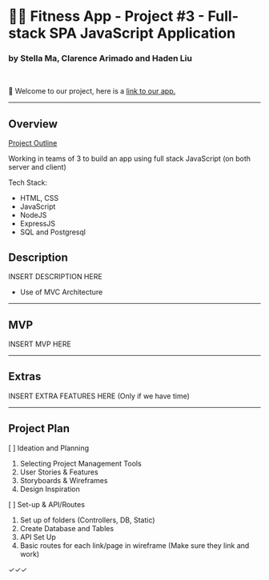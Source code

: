 # 🏃‍♂️ Fitness App - Project #3 - Full-stack SPA JavaScript Application
### by Stella Ma, Clarence Arimado and Haden Liu

<br>

👋 Welcome to our project, here is a [link to our app.]()

___

## Overview

[Project Outline](https://gist.git.generalassemb.ly/katie/5e7a9e64f44afe9786521aa860f61418)

Working in teams of 3 to build an app using full stack JavaScript (on both server and client)

Tech Stack:
- HTML, CSS
- JavaScript
- NodeJS
- ExpressJS
- SQL and Postgresql

## Description

INSERT DESCRIPTION HERE

- Use of MVC Architecture

___

## MVP
INSERT MVP HERE
___

## Extras
INSERT EXTRA FEATURES HERE (Only if we have time)
___

## Project Plan

[ ] Ideation and Planning
1. Selecting Project Management Tools
2. User Stories & Features
3. Storyboards & Wireframes
4. Design Inspiration 

[ ] Set-up & API/Routes
1. Set up of folders (Controllers, DB, Static)
2. Create Database and Tables
3. API Set Up 
4. Basic routes for each link/page in wireframe (Make sure they link and work)


✓✓✓